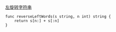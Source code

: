 [左旋转字符串](https://leetcode-cn.com/problems/zuo-xuan-zhuan-zi-fu-chuan-lcof/)

```golang
func reverseLeftWords(s string, n int) string {
    return s[n:] + s[:n]
}
```

